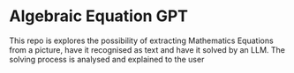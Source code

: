 # Algebraic Equation GPT
 This repo is explores the possibility of extracting Mathematics Equations from a picture, have it recognised as text and have it solved by an LLM. The solving process is analysed and explained to the user
